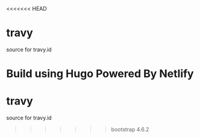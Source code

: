 <<<<<<< HEAD
# travy
source for travy.id

Build using Hugo
Powered By Netlify
=======
# travy
source for travy.id
>>>>>>> bootstrap 4.6.2
